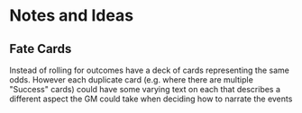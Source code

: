 # Notes and Ideas

## Fate Cards

Instead of rolling for outcomes have a deck of cards representing the same odds. However each
duplicate card (e.g. where there are multiple "Success" cards) could have some varying text on each
that describes a different aspect the GM could take when deciding how to narrate the events
